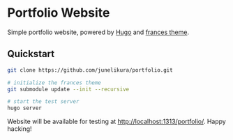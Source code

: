 # Portfolio Website

Simple portfolio website, powered by [Hugo](https://gohugo.io/) and [frances theme](https://github.com/mcrwfrd/hugo-frances-theme).

## Quickstart

```sh
git clone https://github.com/junelikura/portfolio.git

# initialize the frances theme
git submodule update --init --recursive

# start the test server
hugo server
```

Website will be available for testing at [http://localhost:1313/portfolio/](http://localhost:1313/portfolio/). Happy hacking!
